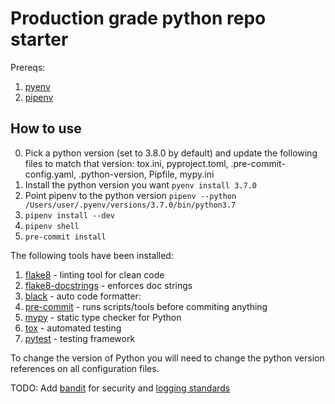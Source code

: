 # Production grade python repo starter
Prereqs:
1. [pyenv](https://github.com/pyenv/pyenv)
2. [pipenv](https://github.com/pypa/pipenv)

## How to use

0. Pick a python version (set to 3.8.0 by default) and update the following files to match that version: tox.ini, pyproject.toml, .pre-commit-config.yaml, .python-version, Pipfile, mypy.ini
1. Install the python version you want `pyenv install 3.7.0` 
1. Point pipenv to the python version `pipenv --python /Users/user/.pyenv/versions/3.7.0/bin/python3.7`
2. `pipenv install --dev`
3. `pipenv shell`
4. `pre-commit install`

The following tools have been installed:
1. [flake8](https://medium.com/python-pandemonium/what-is-flake8-and-why-we-should-use-it-b89bd78073f2) - linting tool for clean code
2. [flake8-docstrings](https://gitlab.com/pycqa/flake8-docstrings) - enforces doc strings
3. [black](https://black.readthedocs.io/en/stable/) - auto code formatter:
4. [pre-commit](https://pre-commit.com/) - runs scripts/tools before commiting anything
5. [mypy](http://mypy-lang.org/) - static type checker for Python
6. [tox](https://tox.readthedocs.io/en/latest/) -  automated testing
8. [pytest](https://docs.pytest.org/en/latest/) - testing framework

To change the version of Python you will need to change the python version references on all configuration files.

TODO:
Add [bandit](https://github.com/PyCQA/bandit) for security and [logging standards](https://docs.python-guide.org/writing/logging/)
